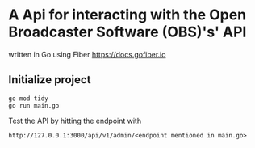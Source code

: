 # A Api for interacting with the Open Broadcaster Software (OBS)'s' API
written in Go using Fiber
https://docs.gofiber.io

## Initialize project
```
go mod tidy
go run main.go

```
Test the API by hitting the endpoint with

```
http://127.0.0.1:3000/api/v1/admin/<endpoint mentioned in main.go>

```
